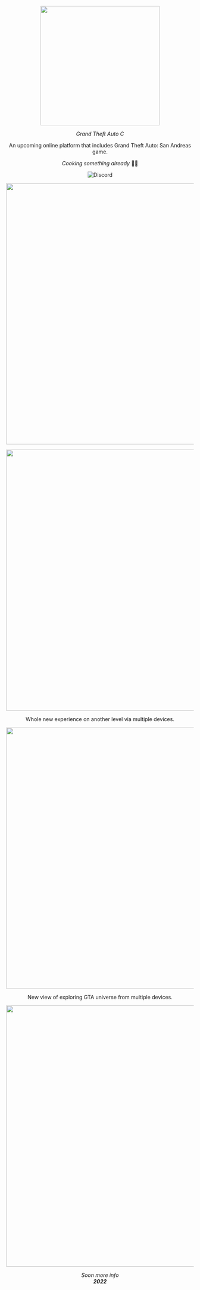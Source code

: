 <p align="center">
    <a aria-label="GTAC logo" href="#">
        <img src="https://i.imgur.com/L7XSTow.png" width="320" />
    </a>
</p>

<p align="center">
    <em>Grand Theft Auto C</em>
</p>

<p align="center">
    An upcoming online platform that includes Grand Theft Auto: San Andreas game.
</p>

<p align="center">
    <em>Cooking something already</em> 🤞🙏
</p>

<p align="center">
    <img alt="Discord" src="https://img.shields.io/discord/841042111955730524?color=9083D2&label=Discord">
</p>

<p align="center">
    <img src="https://i.imgur.com/ffIotGk.png" width="700" />
</p>

<p align="center">
    <img src="https://i.imgur.com/4H36usQ.png" width="700" />
</p>

<p align="center">
    Whole new experience on another level via multiple devices.
</p>

<p align="center">
    <img src="https://i.imgur.com/YQqvPUV.png" width="700" />
</p>

<p align="center">
    New view of exploring GTA universe from multiple devices.
</p>

<p align="center">
    <img src="https://i.imgur.com/3mT8lh5.png" width="700" />
</p>

<p align="center">
    <em>Soon more info</em>
    <br />
    <em><strong>2022</strong></em>
</p>